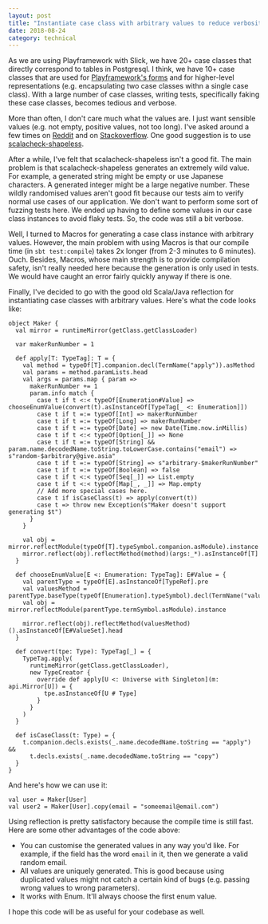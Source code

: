 ```yaml
---
layout: post
title: "Instantiate case class with arbitrary values to reduce verbosity in tests"
date: 2018-08-24
category: technical
---
```


As we are using Playframework with Slick, we have 20+ case classes that directly correspond to tables in Postgresql.
I think, we have 10+ case classes that are used for [Playframework's forms](https://www.playframework.com/documentation/2.6.x/ScalaForms) and for higher-level representations (e.g. encapsulating two case classes withn a single case class). With a large number of case classes, writing tests, specifically faking these case classes, becomes tedious and verbose.

More than often, I don't care much what the values are. I just want sensible values (e.g. not empty, positive values, not too long). I've asked around a few times on [Reddit](https://www.reddit.com/r/scala/comments/8kaguf/use_scalacheckshapeless_to_instantiate_a_case/) and on [Stackoverflow](https://stackoverflow.com/questions/47482542/generate-a-function-to-instantiate-a-case-class-with-default-values-using-scala). One good suggestion is to use [scalacheck-shapeless](https://github.com/alexarchambault/scalacheck-shapeless).

After a while, I've felt that scalacheck-shapeless isn't a good fit. The main problem is that scalacheck-shapeless generates an extremely wild value. For example, a generated string might be empty or use Japanese characters. A generated integer might be a large negative number. These wildly randomised values aren't good fit because our tests aim to verify normal use cases of our application. We don't want to perform some sort of fuzzing tests here. We ended up having to define some values in our case class instances to avoid flaky tests. So, the code was still a bit verbose.

Well, I turned to Macros for generating a case class instance with arbitrary values. However, the main problem with using Macros is that our compile time (in `sbt test:compile`) takes 2x longer (from 2-3 minutes to 6 minutes). Ouch. Besides, Macros, whose main strength is to provide compilation safety, isn't really needed here because the generation is only used in tests. We would have caught an error fairly quickly anyway if there is one.

Finally, I've decided to go with the good old Scala/Java reflection for instantiating case classes with arbitrary values. Here's what the code looks like:

```
object Maker {
  val mirror = runtimeMirror(getClass.getClassLoader)

  var makerRunNumber = 1

  def apply[T: TypeTag]: T = {
    val method = typeOf[T].companion.decl(TermName("apply")).asMethod
    val params = method.paramLists.head
    val args = params.map { param =>
      makerRunNumber += 1
      param.info match {
        case t if t <:< typeOf[Enumeration#Value] => chooseEnumValue(convert(t).asInstanceOf[TypeTag[_ <: Enumeration]])
        case t if t =:= typeOf[Int] => makerRunNumber
        case t if t =:= typeOf[Long] => makerRunNumber
        case t if t =:= typeOf[Date] => new Date(Time.now.inMillis)
        case t if t <:< typeOf[Option[_]] => None
        case t if t =:= typeOf[String] && param.name.decodedName.toString.toLowerCase.contains("email") => s"random-$arbitrary@give.asia"
        case t if t =:= typeOf[String] => s"arbitrary-$makerRunNumber"
        case t if t =:= typeOf[Boolean] => false
        case t if t <:< typeOf[Seq[_]] => List.empty
        case t if t <:< typeOf[Map[_, _]] => Map.empty
        // Add more special cases here.
        case t if isCaseClass(t) => apply(convert(t))
        case t => throw new Exception(s"Maker doesn't support generating $t")
      }
    }

    val obj = mirror.reflectModule(typeOf[T].typeSymbol.companion.asModule).instance
    mirror.reflect(obj).reflectMethod(method)(args:_*).asInstanceOf[T]
  }

  def chooseEnumValue[E <: Enumeration: TypeTag]: E#Value = {
    val parentType = typeOf[E].asInstanceOf[TypeRef].pre
    val valuesMethod = parentType.baseType(typeOf[Enumeration].typeSymbol).decl(TermName("values")).asMethod
    val obj = mirror.reflectModule(parentType.termSymbol.asModule).instance

    mirror.reflect(obj).reflectMethod(valuesMethod)().asInstanceOf[E#ValueSet].head
  }

  def convert(tpe: Type): TypeTag[_] = {
    TypeTag.apply(
      runtimeMirror(getClass.getClassLoader),
      new TypeCreator {
        override def apply[U <: Universe with Singleton](m: api.Mirror[U]) = {
          tpe.asInstanceOf[U # Type]
        }
      }
    )
  }

  def isCaseClass(t: Type) = {
    t.companion.decls.exists(_.name.decodedName.toString == "apply") &&
      t.decls.exists(_.name.decodedName.toString == "copy")
  }
}
```

And here's how we can use it:

```
val user = Maker[User]
val user2 = Maker[User].copy(email = "someemail@email.com")
```

Using reflection is pretty satisfactory because the compile time is still fast. Here are some other advantages of the code above:

* You can customise the generated values in any way you'd like. For example, if the field has the word `email` in it, then we generate a valid random email.
* All values are uniquely generated. This is good because using duplicated values might not catch a certain kind of bugs (e.g. passing wrong values to wrong parameters).
* It works with Enum. It'll always choose the first enum value.

I hope this code will be as useful for your codebase as well.

